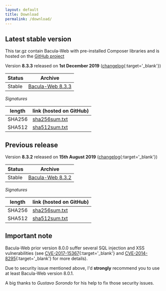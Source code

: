 ```yaml
---
layout: default
title: Download
permalink: /download/
---
```


## Latest stable version 

This tar.gz contain Bacula-Web with pre-installed Composer libraries and is hosted on the [GitHub project](https://github.com/bacula-web/bacula-web)

Version **8.3.3** released on **1st December 2019** ([changelog](https://github.com/bacula-web/bacula-web/releases/tag/v8.3.3){:target='_blank'})

| Status | Archive | 
| ------ | ------- | 
| Stable | [Bacula-Web 8.3.3](https://github.com/bacula-web/bacula-web/releases/download/v8.3.3/bacula-web-8.3.3.tgz) |

*Signatures*

| length | link (hosted on GitHub) |
| ------ | ----------------------- | 
| SHA256 | [sha256sum.txt](https://github.com/bacula-web/bacula-web/releases/download/v8.3.3/sha256sum.txt) |
| SHA512 | [sha512sum.txt](https://github.com/bacula-web/bacula-web/releases/download/v8.3.3/sha512sum.txt) |

## Previous release

Version **8.3.2** released on **15th August 2019** ([changelog](https://github.com/bacula-web/bacula-web/releases/tag/v8.3.2){:target='_blank'})

| Status | Archive | 
| ------ | ------- | 
| Stable | [Bacula-Web 8.3.2](https://github.com/bacula-web/bacula-web/releases/download/v8.3.2/bacula-web-8.3.2.tgz) |

*Signatures*

| length | link (hosted on GitHub) |
| ------ | ----------------------- | 
| SHA256 | [sha256sum.txt](https://github.com/bacula-web/bacula-web/releases/download/v8.3.2/sha256sum.txt) |
| SHA512 | [sha512sum.txt](https://github.com/bacula-web/bacula-web/releases/download/v8.3.2/sha512sum.txt) |

## Important note

Bacula-Web prior version 8.0.0 suffer several SQL injection and XSS vulnerabilities (see [CVE-2017-15367](https://www.cvedetails.com/cve/CVE-2017-15367/){:target='_blank'} and [CVE-2014-8295](https://www.cvedetails.com/cve/CVE-2014-8295/){:target='_blank'} for more details). 

Due to security issue mentioned above, I'd **strongly** recommend you to use at least Bacula-Web version 8.0.1.

A big thanks to *Gustavo Sorondo* for his help to fix those security issues.

